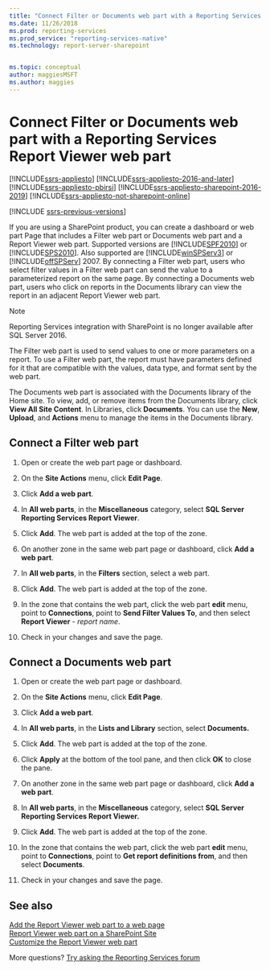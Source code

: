 ```yaml
---
title: "Connect Filter or Documents web part with a Reporting Services Report Viewer web part | Microsoft Docs"
ms.date: 11/26/2018
ms.prod: reporting-services
ms.prod_service: "reporting-services-native"
ms.technology: report-server-sharepoint


ms.topic: conceptual
author: maggiesMSFT
ms.author: maggies
---
```

# Connect Filter or Documents web part with a Reporting Services Report Viewer web part

[!INCLUDE[ssrs-appliesto](../../includes/ssrs-appliesto.md)] [!INCLUDE[ssrs-appliesto-2016-and-later](../../includes/ssrs-appliesto-2016-and-later.md)] [!INCLUDE[ssrs-appliesto-pbirsi](../../includes/ssrs-appliesto-pbirs.md)] [!INCLUDE[ssrs-appliesto-sharepoint-2016-2019](../../includes/ssrs-appliesto-sharepoint-2016-2019.md)] [!INCLUDE[ssrs-appliesto-not-sharepoint-online](../../includes/ssrs-appliesto-not-sharepoint-online.md)]

[!INCLUDE [ssrs-previous-versions](../../includes/ssrs-previous-versions.md)]

If you are using a SharePoint product, you can create a dashboard or web part Page that includes a Filter web part or Documents web part and a Report Viewer web part. Supported versions are [!INCLUDE[SPF2010](../../includes/spf2010-md.md)] or [!INCLUDE[SPS2010](../../includes/sps2010-md.md)]. Also supported are [!INCLUDE[winSPServ3](../../includes/winspserv3-md.md)] or [!INCLUDE[offSPServ](../../includes/offspserv-md.md)] 2007. By connecting a Filter web part, users who select filter values in a Filter web part can send the value to a parameterized report on the same page. By connecting a Documents web part, users who click on reports in the Documents library can view the report in an adjacent Report Viewer web part.

> [!NOTE]
> Reporting Services integration with SharePoint is no longer available after SQL Server 2016.

 The Filter web part is used to send values to one or more parameters on a report. To use a Filter web part, the report must have parameters defined for it that are compatible with the values, data type, and format sent by the web part.  
  
 The Documents web part is associated with the Documents library of the Home site. To view, add, or remove items from the Documents library, click **View All Site Content**. In Libraries, click **Documents**. You can use the **New**, **Upload**, and **Actions** menu to manage the items in the Documents library.  
  
## Connect a Filter web part
  
1.  Open or create the web part page or dashboard.  
  
2.  On the **Site Actions** menu, click **Edit Page**.  
  
3.  Click **Add a web part**.  
  
4.  In **All web parts**, in the **Miscellaneous** category, select **SQL Server Reporting Services Report Viewer**.  
  
5.  Click **Add**. The web part is added at the top of the zone.  
  
6.  On another zone in the same web part page or dashboard, click **Add a web part**.  
  
7.  In **All web parts**, in the **Filters** section, select a web part.  
  
8.  Click **Add**. The web part is added at the top of the zone.  
  
9. In the zone that contains the web part, click the web part **edit** menu, point to **Connections**, point to **Send Filter Values To**, and then select **Report Viewer** - *report name*.  
  
10. Check in your changes and save the page.  
  
## Connect a Documents web part  
  
1.  Open or create the web part page or dashboard.  
  
2.  On the **Site Actions** menu, click **Edit Page**.  
  
3.  Click **Add a web part**.  
  
4.  In **All web parts**, in the **Lists and Library** section, select **Documents.**  
  
5.  Click **Add**. The web part is added at the top of the zone.  
  
6.  Click **Apply** at the bottom of the tool pane, and then click **OK** to close the pane.  
  
7.  On another zone in the same web part page or dashboard, click **Add a web part**.  
  
8.  In **All web parts**, in the **Miscellaneous** category, select **SQL Server Reporting Services Report Viewer.**  
  
9. Click **Add**. The web part is added at the top of the zone.  
  
10. In the zone that contains the web part, click the web part **edit** menu, point to **Connections**, point to **Get report definitions from**, and then select **Documents**.  
  
11. Check in your changes and save the page.  
  
## See also

 [Add the Report Viewer web part to a web page](../../reporting-services/report-server-sharepoint/add-the-report-viewer-web-part-to-a-web-page.md)   
 [Report Viewer web part on a SharePoint Site](../../reporting-services/report-server-sharepoint/report-viewer-web-part-on-a-sharepoint-site.md)   
 [Customize the Report Viewer web part](../../reporting-services/report-server-sharepoint/customize-the-report-viewer-web-part.md)  

More questions? [Try asking the Reporting Services forum](https://go.microsoft.com/fwlink/?LinkId=620231)
